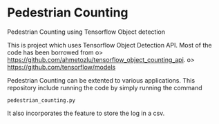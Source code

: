 # Pedestrian Counting
Pedestrian Counting using Tensorflow Object detection

This is project which uses Tensorflow Object Detection API. Most of the code has been borrowed from
   o> https://github.com/ahmetozlu/tensorflow_object_counting_api.
   o> https://github.com/tensorflow/models
   
Pedestrian Counting can be extented to various applications. This repository include running the code 
by simply running the command

``` pedestrian_counting.py ```

It also incorporates the feature to store the log in a csv.



 

